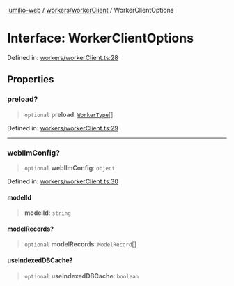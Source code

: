[lumilio-web](../../../modules.md) / [workers/workerClient](../index.md) / WorkerClientOptions

# Interface: WorkerClientOptions

Defined in: [workers/workerClient.ts:28](https://github.com/EdwinZhanCN/Lumilio-Photos/blob/bdb61d82271cd56f7d31e6f3e50cded728e37cea/web/src/workers/workerClient.ts#L28)

## Properties

### preload?

> `optional` **preload**: [`WorkerType`](../type-aliases/WorkerType.md)[]

Defined in: [workers/workerClient.ts:29](https://github.com/EdwinZhanCN/Lumilio-Photos/blob/bdb61d82271cd56f7d31e6f3e50cded728e37cea/web/src/workers/workerClient.ts#L29)

***

### webllmConfig?

> `optional` **webllmConfig**: `object`

Defined in: [workers/workerClient.ts:30](https://github.com/EdwinZhanCN/Lumilio-Photos/blob/bdb61d82271cd56f7d31e6f3e50cded728e37cea/web/src/workers/workerClient.ts#L30)

#### modelId

> **modelId**: `string`

#### modelRecords?

> `optional` **modelRecords**: `ModelRecord`[]

#### useIndexedDBCache?

> `optional` **useIndexedDBCache**: `boolean`
